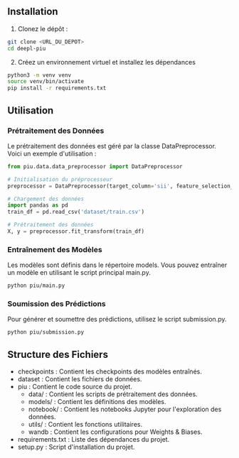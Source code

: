 ## Installation

1. Clonez le dépôt :

```sh
git clone <URL_DU_DEPOT>
cd deepl-piu
```

2. Créez un environnement virtuel et installez les dépendances 

```bash
python3 -m venv venv
source venv/bin/activate
pip install -r requirements.txt
```

## Utilisation
### Prétraitement des Données
Le prétraitement des données est géré par la classe DataPreprocessor. Voici un exemple d'utilisation :

```python
from piu.data.data_preprocessor import DataPreprocessor

# Initialisation du préprocesseur
preprocessor = DataPreprocessor(target_column='sii', feature_selection_method='lasso')

# Chargement des données
import pandas as pd
train_df = pd.read_csv('dataset/train.csv')

# Prétraitement des données
X, y = preprocessor.fit_transform(train_df)
```

### Entraînement des Modèles
Les modèles sont définis dans le répertoire models. Vous pouvez entraîner un modèle en utilisant le script principal main.py.

```bash
python piu/main.py
```

### Soumission des Prédictions
Pour générer et soumettre des prédictions, utilisez le script submission.py.

```bash
python piu/submission.py
```

## Structure des Fichiers
- checkpoints : Contient les checkpoints des modèles entraînés.
- dataset : Contient les fichiers de données.
- piu : Contient le code source du projet.
    - data/ : Contient les scripts de prétraitement des données.
    - models/ : Contient les définitions des modèles.
    - notebook/ : Contient les notebooks Jupyter pour l'exploration des données.
    - utils/ : Contient les fonctions utilitaires.
    - wandb : Contient les configurations pour Weights & Biases.
- requirements.txt : Liste des dépendances du projet.
- setup.py : Script d'installation du projet.
